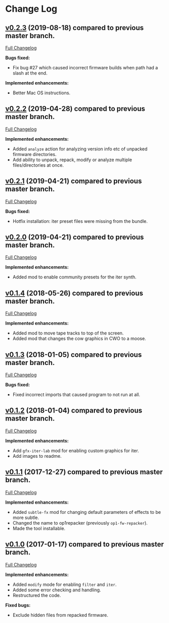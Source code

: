 Change Log
==========

## [v0.2.3](https://github.com/op1hacks/op1repacker/tree/v0.2.3) (2019-08-18) compared to previous master branch.
[Full Changelog](https://github.com/op1hacks/op1repacker/compare/v0.2.2...v0.2.3)

**Bugs fixed:**

- Fix bug #27 which caused incorrect firmware builds when path had a slash at the end.

**Implemented enhancements:**

- Better Mac OS instructions.


## [v0.2.2](https://github.com/op1hacks/op1repacker/tree/v0.2.2) (2019-04-28) compared to previous master branch.
[Full Changelog](https://github.com/op1hacks/op1repacker/compare/v0.2.1...v0.2.2)

**Implemented enhancements:**

- Added `analyze` action for analyzing version info etc of unpacked firmware directories.
- Add ability to unpack, repack, modify or analyze multiple files/directories at once.


## [v0.2.1](https://github.com/op1hacks/op1repacker/tree/v0.2.1) (2019-04-21) compared to previous master branch.
[Full Changelog](https://github.com/op1hacks/op1repacker/compare/0.2.0...0.2.1)

**Bugs fixed:**

- Hotfix installation: iter preset files were missing from the bundle.


## [v0.2.0](https://github.com/op1hacks/op1repacker/tree/v0.2.0) (2019-04-21) compared to previous master branch.
[Full Changelog](https://github.com/op1hacks/op1repacker/compare/0.1.4...0.2.0)

**Implemented enhancements:**

- Added mod to enable community presets for the iter synth.


## [v0.1.4](https://github.com/op1hacks/op1repacker/tree/v0.1.4) (2018-05-26) compared to previous master branch.
[Full Changelog](https://github.com/op1hacks/op1repacker/compare/0.1.3...0.1.4)

**Implemented enhancements:**

- Added mod to move tape tracks to top of the screen.
- Added mod that changes the cow graphics in CWO to a moose.


## [v0.1.3](https://github.com/op1hacks/op1repacker/tree/v0.1.3) (2018-01-05) compared to previous master branch.
[Full Changelog](https://github.com/op1hacks/op1repacker/compare/0.1.2...0.1.3)

**Bugs fixed:**

- Fixed incorrect imports that caused program to not run at all.


## [v0.1.2](https://github.com/op1hacks/op1repacker/tree/v0.1.2) (2018-01-04) compared to previous master branch.
[Full Changelog](https://github.com/op1hacks/op1repacker/compare/0.1.1...0.1.2)

**Implemented enhancements:**

- Add `gfx-iter-lab` mod for enabling custom graphics for iter.
- Add images to readme.


## [v0.1.1](https://github.com/op1hacks/op1repacker/tree/v0.1.1) (2017-12-27) compared to previous master branch.
[Full Changelog](https://github.com/op1hacks/op1repacker/compare/v0.1.0...v0.1.1)

**Implemented enhancements:**

- Added `subtle-fx` mod for changing default parameters of effects to be more subtle.
- Changed the name to op1repacker (previously `op1-fw-repacker`).
- Made the tool installable.


## [v0.1.0](https://github.com/op1hacks/op1repacker/tree/v0.1.0) (2017-01-17) compared to previous master branch.
[Full Changelog](https://github.com/op1hacks/op1repacker/compare/v0.0.1...v0.1.0)

**Implemented enhancements:**

- Added `modify` mode for enabling `filter` and `iter`.
- Added some error checking and handling.
- Restructured the code.

**Fixed bugs:**

- Exclude hidden files from repacked firmware.

